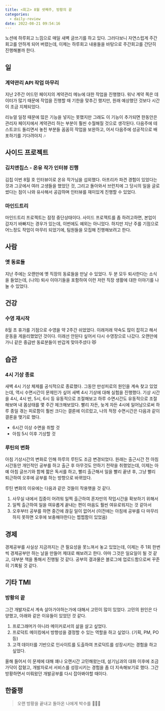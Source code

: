 ```yaml
---
title: <회고> 8월 셋째주, 방황의 끝
categories:
  - daily-review
date: 2022-08-21 09:54:16
---
```


노션에 하루회고 느낌으로 매일 새벽 글쓰기를 하고 있다. 그러다보니 자연스럽게 주간 회고를 안하게 되어 버렸는데, 이제는 하루회고 내용들을 바탕으로 주간회고를 간단히 진행해볼까 한다.

## 일

### 계약관리 API 작업 마무리

지난 2주간 어드민 페이지의 계약관리 메뉴에 대한 작업을 진행했다. 워낙 계약 쪽은 데이터가 많기 때문에 작업을 진행할 때 기한을 맞추긴 했지만, 원래 예상했던 것보다 시간이 조금 지체되었다.

리뉴얼 일정 때문에 많은 기능을 넣지는 못했지만 그래도 이 기능이 추가되면 한동안은 관리자 페이지에서 계약관리 하는 부분이 훨씬 수월해질 것으로 생각된다. 다음주에 테스트코드 돌리면서 놓친 부분들 꼼꼼히 작업을 보완하고, 어서 다음주에 성공적으로 배포하기를 기다려야지 🎶

## 사이드 프로젝트

### 김치앤칩스 - 온유 작가 인터뷰 진행

김칩 이번 8월 호 인터뷰이로 온유 작가님을 섭외했다. 아프리카 파견 경험이 있었다는 것과 그곳에서 여러 고생들을 했었던 것, 그리고 돌아와서 브런치에 그 당시의 일을 글로 썼다는 점이 나와 유사해서 공감하며 인터뷰를 재미있게 진행할 수 있었다.

### 마인드트리

마인드트리 프로젝트는 잠정 중단상태이다. 사이드 프로젝트를 좀 하려고하면, 본업이 갑자기 바빠지는 경우가 있는데, 이번에도 예외는 아니었다. 하지만 지난 주를 기점으로 어느정도 작업이 마무리 되었기에, 팀원들을 모집해 진행해보려고 한다.

## 사람

### 옛 동료들

지난 주에는 오랜만에 옛 직장의 동료들을 만날 수 있었다. 두 분 모두 퇴사한다는 소식을 들었는데, (나의) 퇴사 이야기들을 포함하여 이런 저런 직장 생활에 대한 이야기를 나눌 수 있었다.

## 건강

### 수영 재시작

8월 초 휴가를 기점으로 수영을 약 2주간 쉬었었다. 이래저래 약속도 많이 잡히고 해서 운동을 게을리했었던 것이다. 이래선 안된다 싶어서 다시 수영장으로 나갔다. 오랜만에 가니 같은 중급반 동료분들이 반갑게 맞아주셨다 😻

## 습관

### 4시 기상 종료

새벽 4시 기상 체제를 공식적으로 종료했다. 그동안 만성피로의 원인을 계속 찾고 있었는데, 역시 수면시간이 문제인가 싶어 새벽 4시 기상에 대해 실험을 진행했다. 기상 시간을 4시, 4시 반, 5시, 6시 등 유동적으로 조절해보고 하루 수면시간도 유동적으로 조절해보며 내 몸상태를 몇 주간 체크해보았다. 빨리 자든, 늦게 자든 4시에 일어남으로써 하루 종일 겪는 피로함이 훨씬 크다는 결론에 이르렀고, 나의 적정 수면시간은 다음과 같이 결론을 맺기로 했다.

- 6시간 이상 수면을 취할 것
- 아침 5시 이후 기상할 것

### 루틴의 변화

아침 기상시간의 변화로 인해 하루의 루틴도 조금 변경되었다. 원래는 출근시간 전 아침시간동안 개인적인 공부를 하고 출근 후 아무것도 안하기 전략을 취했었는데, 이제는 아예 아침 글쓰기와 함께 짧은 독서를 하고, 빨리 출근해서 일을 빨리 끝낸 후, 그냥 빨리 퇴근하여 오후에 공부를 하는 방향으로 바뀌었다.

루틴 변화의 이유에는 다음과 같은 것들이 작용햇을 것 같다.

1. 사무실 내에서 집중이 어려워 일찍 출근하여 혼자만의 작업시간을 확보하기 위해서
2. 일찍 출근하여 일을 여유롭게 끝내는 편이 마음도 훨씬 여유로워지는 것 같아서
3. 오후부터 공부를 하면 중간에 끊길 일이 없어서 (이전에는 아침에 공부를 다 마무리하지 못하면 오후에 보충해야한다는 찝찝함이 있었음)

## 경제

경제공부를 사실상 지금까지는 큰 필요성을 못느껴서 놓고 있었는데, 이제는 주 1회 한번씩 경제공부만 하는 날을 만들어 제대로 해보려고 한다. 아마 그것은 일요일이 될 것 같고, 대부분 책을 통해서 진행될 것 같다. 공부의 결과물은 블로그에 업로드함으로써 꾸준히 기록될 것 같다.

## 기타 TMI

### 방황의 끝

그간 개발자로서 계속 살아가야하는가에 대해서 고민이 많이 있었다. 고민의 원인은 다양했고, 아래와 같은 이유들이 있었던 것 같다.

1. 프로그래머가 아니라 메이커로서의 삶을 살고 싶었다.
2. 프로덕트 메이킹에서 방향성을 결정할 수 있는 역할을 하고 싶었다. (기획, PM, PO 등)
3. 고객 데이터를 기반으로 인사이트를 도출하여 프로덕트를 성장시키는 경험을 하고 싶었다.

올해 들어서 이 문제에 대해 꽤나 오랜시간 고민해왔는데, 설기님과의 대화 이후에 조금 가닥이 잡혔고, 개발자로서 서비스를 성장시키는 경험을 좀 더 지속해보기로 했다. 그간 방황하면서 미뤄왔던 개발공부를 다시 잡아봐야할 때이다.

## 한줄평

> 오랜 방황을 끝내고 돌아온 나에게 박수를 👏👏👏
>